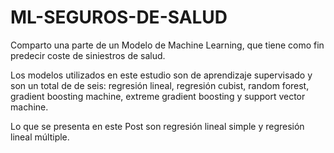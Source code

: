 # ML-SEGUROS-DE-SALUD
Comparto una parte de un Modelo de Machine Learning, que tiene como fin predecir coste de siniestros de salud.

Los modelos utilizados en este estudio son de aprendizaje supervisado y son un total de de seis: regresión lineal, regresión cubist, random forest, gradient boosting machine, extreme gradient boosting y support vector machine.

Lo que se presenta en este Post son regresión lineal simple y regresión lineal múltiple.
